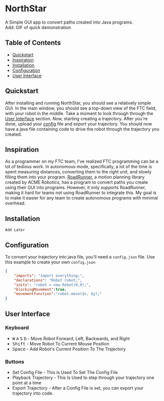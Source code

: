 # NorthStar

A Simple GUI app to convert paths created into Java programs.<br>
Add: GIF of quick demonstration



## Table of Contents

- [Quickstart](#quickstart)
- [Inspiration](#inspirations)
- [Installation](#installation)
- [Configuration](#configuration)
- [User Interface](#user-interface)

## Quickstart
After installing and running NorthStar, you should see a relatively simple GUI. In the main window, you should see a top-down view of the FTC field, with your robot in the middle. Take a moment to look through through the [User Interface](#User-Interface) section. Now, starting creating a trajectory. After you're done, upload your [config](#configuration) file and export your trajectory. You should now have a java file containing code to drive the robot through the trajectory you created.

## Inspiration
As a programmer on my FTC team, I've realized FTC programming can be a lot of tedious work. In autonomous mode, specifically, a lot of the time is spent measuring distances, converting them to the right unit, and slowly filling them into your program. [RoadRunner](https://github.com/acmerobotics/road-runner), a motion planning library created by ACME Robotics, has a program to convert paths you create using their GUI into programs. However, it only supports RoadRunner, making it hard for teams not using RoadRunner to integrate this. My goal is to make it easier for any team to create autonomous programs with minimal overhead.

## Installation


```
Add Later
```

## Configuration
To convert your trajectory into java file, you'll need a `config.json` file. Use this example to create your own `config.json`
```json
{
    "imports": "import everything;",
    "declarations": "Robot robot;",
    "inits": "robot = new Robot(0,0);",
    "blockingMovement":true,
    "movementfunction":"robot.move($x, $y);"
}

```


## User Interface
### Keyboard
- <kbd>W</kbd> <kbd>A</kbd> <kbd>S</kbd> <kbd>D</kbd> - Move Robot Forward, Left, Backwards, and Right
- <kbd>Shift</kbd> - Move Robot To Current Mouse Position
- <kbd>Space</kbd> - Add Robot's Current Position To The Trajectory
### Buttons
- Set Config File - This is Used To Set The Config File
- Playback Trajectory - This Is Used to step through your trajectory one point at a time
- Export Trajectory - After a Config File is set, you can export your trajectory into code.
<br/><br/><br/><br/>